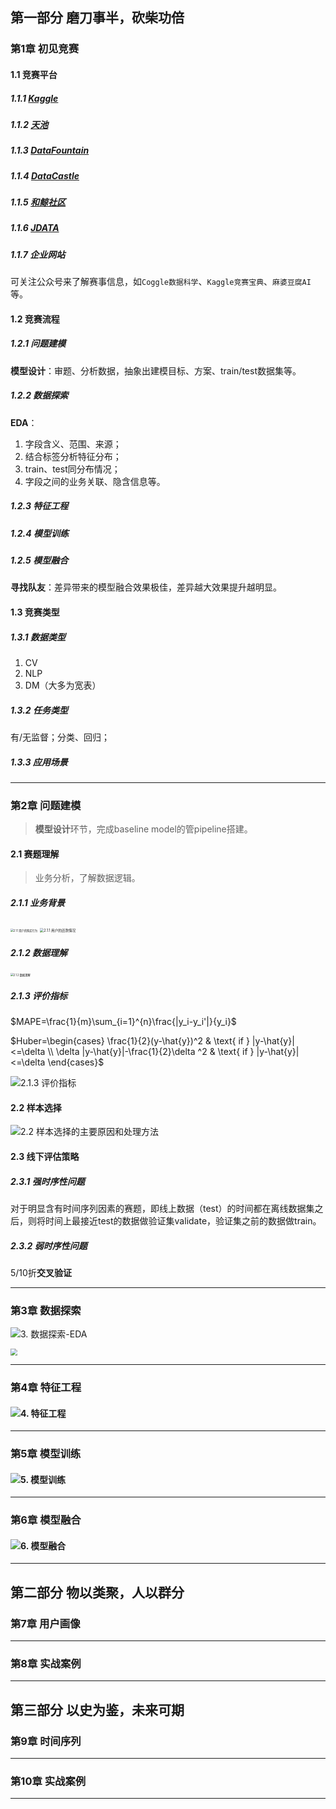 ## 第一部分  磨刀事半，砍柴功倍

### 第1章  初见竞赛

#### 1.1  竞赛平台

##### 1.1.1  [Kaggle](https://www.kaggle.com/)

##### 1.1.2  [天池](https://tianchi.aliyun.com/)

##### 1.1.3  [DataFountain](https://www.datafountain.cn/)

##### 1.1.4  [DataCastle](https://www.datacastle.cn/index.html)

##### 1.1.5  [和鲸社区](https://www.heywhale.com/home)

##### 1.1.6  [JDATA](https://jdata.jd.com/)

##### 1.1.7  企业网站

可关注公众号来了解赛事信息，如`Coggle数据科学`、`Kaggle竞赛宝典`、`麻婆豆腐AI`等。

#### 1.2  竞赛流程

##### 1.2.1  问题建模

**模型设计**：审题、分析数据，抽象出建模目标、方案、train/test数据集等。

##### 1.2.2  数据探索

**EDA**：

1.   字段含义、范围、来源；
2.   结合标签分析特征分布；
3.   train、test同分布情况；
4.   字段之间的业务关联、隐含信息等。

##### 1.2.3  特征工程

##### 1.2.4  模型训练

##### 1.2.5  模型融合

**寻找队友**：差异带来的模型融合效果极佳，差异越大效果提升越明显。

#### 1.3  竞赛类型

##### 1.3.1  数据类型

1.   CV
2.   NLP
3.   DM（大多为宽表）

##### 1.3.2  任务类型

有/无监督；分类、回归；

##### 1.3.3  应用场景

<div style="page-break-after:always"></div>

------

### 第2章  问题建模

>   **模型设计**环节，完成baseline model的管pipeline搭建。

#### 2.1  赛题理解

>   业务分析，了解数据逻辑。

##### 2.1.1  业务背景

<img src="https://cdn.jsdelivr.net/gh/louisyanglu/images/images/2.1.1%20%20%E7%94%A8%E6%88%B7%E7%9A%84%E8%B4%AD%E4%B9%B0%E8%A1%8C%E4%B8%BA.png" alt="2.1.1  用户的购买行为" style="zoom: 30%;" />

<img src="https://cdn.jsdelivr.net/gh/louisyanglu/images/images/2.1.1%20%20%E7%94%A8%E6%88%B7%E7%9A%84%E8%BF%98%E6%AC%BE%E6%83%85%E5%86%B5.png" alt="2.1.1  用户的还款情况" style="zoom: 40%;" />

##### 2.1.2  数据理解

<img src="https://cdn.jsdelivr.net/gh/louisyanglu/images/images/2.1.2%20%20%E6%95%B0%E6%8D%AE%E7%90%86%E8%A7%A3.png" alt="2.1.2  数据理解" style="zoom:30%;" />

##### 2.1.3  评价指标

$MAPE=\frac{1}{m}\sum_{i=1}^{n}\frac{|y_i-y_i'|}{y_i}$

$Huber=\begin{cases}
\frac{1}{2}(y-\hat{y})^2  
  & \text{ if } |y-\hat{y}|<=\delta  \\
\delta |y-\hat{y}|-\frac{1}{2}\delta ^2 
  & \text{ if } |y-\hat{y}|<=\delta
\end{cases}$

![2.1.3  评价指标](https://cdn.jsdelivr.net/gh/louisyanglu/images/images/2.1.3%20%20%E8%AF%84%E4%BB%B7%E6%8C%87%E6%A0%87.png)

#### 2.2  样本选择

![2.2  样本选择的主要原因和处理方法](https://cdn.jsdelivr.net/gh/louisyanglu/images/images/2.2%20%20%E6%A0%B7%E6%9C%AC%E9%80%89%E6%8B%A9%E7%9A%84%E4%B8%BB%E8%A6%81%E5%8E%9F%E5%9B%A0%E5%92%8C%E5%A4%84%E7%90%86%E6%96%B9%E6%B3%95.png)

#### 2.3  线下评估策略

##### 2.3.1  强时序性问题

对于明显含有时间序列因素的赛题，即线上数据（test）的时间都在离线数据集之后，则将时间上最接近test的数据做验证集validate，验证集之前的数据做train。

##### 2.3.2  弱时序性问题

5/10折**交叉验证**

<div style="page-break-after:always"></div> 

------

### 第3章  数据探索

![3.  数据探索-EDA](https://cdn.jsdelivr.net/gh/louisyanglu/images/images/3.%20%20%E6%95%B0%E6%8D%AE%E6%8E%A2%E7%B4%A2-EDA.png)

<img  src="https://cdn.jsdelivr.net/gh/louisyanglu/images/images/v2-07a1c6f39275bdb582d0b455fa140095_1440w.webp"  style="zoom:  67%;"  />

<div style="page-break-after:always"></div> 

------

### 第4章  特征工程

#### ![4.  特征工程](https://cdn.jsdelivr.net/gh/louisyanglu/images/images/4.%20%20%E7%89%B9%E5%BE%81%E5%B7%A5%E7%A8%8B.png)

<div style="page-break-after:always"></div> 

------

### 第5章  模型训练

#### ![5.  模型训练](https://cdn.jsdelivr.net/gh/louisyanglu/images/images/5.%20%20%E6%A8%A1%E5%9E%8B%E8%AE%AD%E7%BB%83.png)

<div style="page-break-after:always"></div> 

------

### 第6章  模型融合

#### ![6.  模型融合](https://cdn.jsdelivr.net/gh/louisyanglu/images/images/6.%20%20%E6%A8%A1%E5%9E%8B%E8%9E%8D%E5%90%88.png)

<div style="page-break-after:always"></div>

------

## 第二部分  物以类聚，人以群分

### 第7章  用户画像

<div style="page-break-after:always"></div> 

------

### 第8章  实战案例

<div style="page-break-after:always"></div> 

------

## 第三部分  以史为鉴，未来可期

### 第9章  时间序列

<div style="page-break-after:always"></div> 

------

### 第10章  实战案例

<div style="page-break-after:always"></div> 

------

